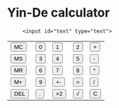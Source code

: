 <!DOCTYPE html>
<html lang="en">
<head>
    <meta charset="UTF-8">
    <meta http-equiv="X-UA-Compatible" content="IE=edge">
    <meta name="viewport" content="width=device-width, initial-scale=1.0">
    <title>Document</title>
    <link rel="stylesheet" href="calculator.css">
</head>
<body>
    <h1>Yin-De calculator</h1>
<div class="cal">
   <table>
      
         <input id="text" type="text">
      
   <tr>
      <td><input type="button" onclick="cal()" value="MC"></td>
      <td><input type="button" onclick="cal(0)" value="0"></td>
      <td><input type="button"  onclick="cal(1)" value="1"></td>
      <td><input type="button"  onclick="cal(2)" value="2"></td>
      <td><input type="button"  onclick="cal('+')" value="+"></td>
   </tr>
   <tr>
   <td><input type="button" onclick="cal()" value="MS"></td>
   <td><input type="button" onclick="cal(3)" value="3"></td>
   <td><input type="button" onclick="cal(4)" value="4"></td>
   <td><input type="button" onclick="cal(5)" value="5"></td>
   <td><input type="button" onclick="cal('-')" value="-"></td>
   </tr>
   <tr>
      <td><input type="button" onclick="cal()" value="MR"></td>
      <td><input type="button" onclick="cal(6)" value="6"></td>
      <td><input type="button" onclick="cal(7)" value="7"></td>
      <td><input type="button" onclick="cal(8)" value="8"></td>
      <td><input type="button" onclick="cal('*')" value="*"></td>
      </tr>
      <tr>
         <td><input type="button" onclick="cal()" value="M+"></td>
         <td><input type="button" onclick="cal(9)" value="9"></td>
         <td><input type="button" onclick="cal()" value="+-"></td>
         <td><input type="button" onclick="Result()" value="="></td>
         <td><input type="button" onclick="cal('/')" value="/"></td>
         </tr>
         <tr>
            <td><input type="button" onclick="del()" value="DEL"></td>
            <td><input type="button" onclick="cal('.')" value="."></td>
            <td><input type="button" onclick="cal()" value="×2"></td>
            <td><input type="button" onclick="cal()" value="√"></td>
            <td><input type="button" onclick="clr()" value="C"></td>
            </tr>
   </table>
  
</div>
<script src="calculator.js"></script>
</body>
</html>
